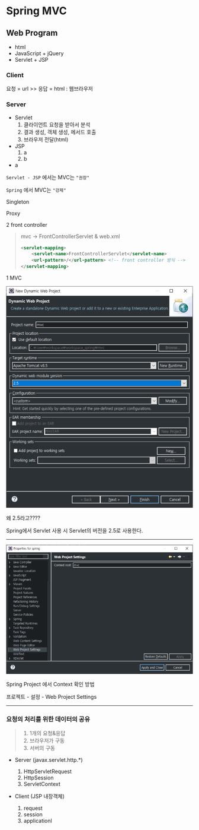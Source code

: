 # Spring MVC

## Web Program

- html
- JavaScript + jQuery
- Servlet + JSP



### Client

요청 = url	>>	응답 = html	:	웹브라우저



### Server

- Servlet
  1. 클라이언트 요청을 받아서 분석
  2. 결과 생성, 객체 생성, 메서드 호출
  3. 브라우저 전달(html)
- JSP
  1. a
  2. b
- a



`Servlet - JSP` 에서는 MVC는 `"권장"`

`Spring` 에서 MVC는 `"강제"`



Singleton

Proxy



2 front controller

> mvc -> FrontControllerServlet & web.xml
>
> ```xml
> <servlet-mapping>
>     <servlet-name>FrontControllerServlet</servlet-name>
>     <url-pattern>/</url-pattern> <!-- front controller 방식 -->
> </servlet-mapping>
> ```
>
> 

1 MVC





![image-20200203163406917](Image/image-20200203163406917.png)

왜 2.5라고????

Spring에서 Servlet 사용 시 Servlet의 버전을 2.5로 사용한다.

---

![image-20200204112247858](Image/image-20200204112247858.png)

Spring Project 에서 Context 확인 방법

프로젝트 - 설정 - Web Project Settings





---

### 요청의 처리를 위한 데이터의 공유

> 1. 1개의 요청&응답
> 2. 브라우저가 구동
> 3. 서버의 구동

- Server (javax.servlet.http.*)

  1. HttpServletRequest
  2. HttpSession
  3. ServletContext

  

- Client (JSP 내장객체)

  1. request
  2. session
  3. applicationl